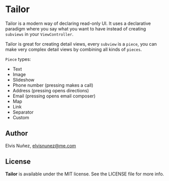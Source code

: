 # Tailor

Tailor is a modern way of declaring read-only UI. It uses a declarative paradigm where you say what you want to have instead of creating `subviews` in your `ViewController`.

Tailor is great for creating detail views, every `subview` is a `piece`, you can make very complex detail views by combining all kinds of `pieces`.

`Piece` types:

- Text
- Image
- Slideshow
- Phone number (pressing makes a call)
- Address (pressing opens directions)
- Email (pressing opens email composer)
- Map
- Link
- Separator
- Custom

## Author

Elvis Nuñez, elvisnunez@me.com

## License

**Tailor** is available under the MIT license. See the LICENSE file for more info.
